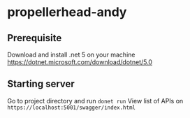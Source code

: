 # propellerhead-andy


## Prerequisite
Download and install .net 5 on your machine
https://dotnet.microsoft.com/download/dotnet/5.0

## Starting server
Go to project directory and run `donet run`
View list of APIs on `https://localhost:5001/swagger/index.html`
